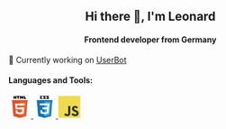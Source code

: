 <h2 align="center">Hi there 👋, I'm Leonard</h1>
<h4 align="center">Frontend developer from Germany</h3>

🔭 Currently working on [UserBot](https://discord.userstudios.org)

<h4 align="left">Languages and Tools:</h3>

<a href="#" target="_blank"> <img src="https://raw.githubusercontent.com/devicons/devicon/master/icons/html5/html5-original-wordmark.svg" alt="html5" width="40" height="40"/> </a>
<a href="#" target="_blank"> <img src="https://raw.githubusercontent.com/devicons/devicon/master/icons/css3/css3-original-wordmark.svg" alt="css3" width="40" height="40"/> </a>
<a href="#" target="_blank"> <img src="https://raw.githubusercontent.com/devicons/devicon/master/icons/javascript/javascript-original.svg" alt="javascript" width="40" height="40"/> </a>
